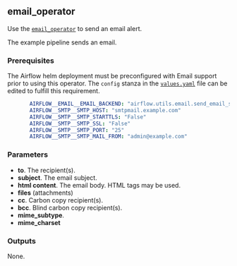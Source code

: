 ## email_operator

Use the [`email_operator`](https://airflow.apache.org/docs/apache-airflow/1.10.12/_api/airflow/operators/email_operator/index.html) to send an email alert.

The example pipeline sends an email.

### Prerequisites

The Airflow helm deployment must be preconfigured with Email support prior to using this operator. The `config` stanza
in the [`values.yaml`](https://github.com/helm/charts/blob/master/stable/airflow/values.yaml) file can be edited to fulfill this requirement.

```yaml
       AIRFLOW__EMAIL__EMAIL_BACKEND: "airflow.utils.email.send_email_smtp"
       AIRFLOW__SMTP__SMTP_HOST: "smtpmail.example.com"
       AIRFLOW__SMTP__SMTP_STARTTLS: "False"
       AIRFLOW__SMTP__SMTP_SSL: "False"
       AIRFLOW__SMTP__SMTP_PORT: "25"
       AIRFLOW__SMTP__SMTP_MAIL_FROM: "admin@example.com"
```

### Parameters
- **to**. The recipient(s).
- **subject**. The email subject.
- **html content**. The email body. HTML tags may be used.
- **files** (attachments)
- **cc**. Carbon copy recipient(s).
- **bcc**. Blind carbon copy recipient(s).
- **mime_subtype**.
- **mime_charset**

### Outputs

None.
